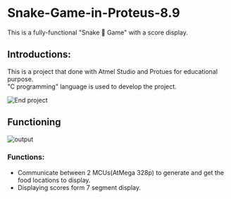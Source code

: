 # Snake-Game-in-Proteus-8.9
This is a fully-functional "Snake 🐍 Game" with a score display. </br>

## Introductions:
This is a project that done with Atmel Studio and Protues for educational purpose. </br>
"C programming" language is used to develop the project.

![End project](https://user-images.githubusercontent.com/71941117/192036822-6ea4d9d4-f308-48ab-8c42-3c25d0cc8701.jpg)

## Functioning

![output](https://user-images.githubusercontent.com/71941117/192036501-3aa0beb9-c7b4-4c7d-936d-ea7c6362f628.gif)

### Functions:
* Communicate between 2 MCUs(AtMega 328p) to generate and get the food locations to display.
* Displaying scores form 7 segment display.
